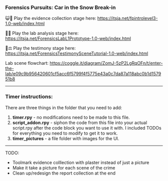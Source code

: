 ### Forensics Pursuits: Car in the Snow Break-in

😺🚨 Play the evidence collection stage here: https://itsja.net/fpintrolevel3-1.0-web/index.html

🔎🧪 Play the lab analysis stage here: https://itsja.net/ForensicsLabL1Prototype-1.0-web/index.html

📝⚖️ Play the testimony stage here: https://itsja.net/ForensicsTestimonySceneTutorial-1.0-web/index.html


Lab scene flowchart: https://coggle.it/diagram/ZomJ-5zP2LgRqOFn/t/enter-the-lab/e09c9b956420601cf5acc6f5799f4f5775e43a0c7da87a118abc0b1d157951b8

---
### Timer instructions:
There are three things in the folder that you need to add:
1. **timer.rpy**  - no modifications need to be made to this file.
2. **script_addon.rpy** - siphon the code from this file into your actual script.rpy after the code block you want to use it with. I included TODOs for everything you need to modify to get it to work.
3. **timer_pictures** - a file folder with images for the UI.
---

TODO:
- Toolmark evidence colllection with plaster instead of just a picture
- Make it take a picture for each scene of the crime
- Clean up/redesign the report collection at the end
